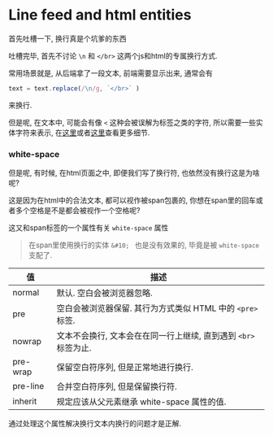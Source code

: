 <!--
Created: Mon Aug 26 2019 15:22:03 GMT+0800 (China Standard Time)
Modified: Mon Aug 26 2019 15:22:03 GMT+0800 (China Standard Time)
-->
# Line feed and html entities

首先吐槽一下, 换行真是个坑爹的东西

吐槽完毕, 首先不讨论 `\n` 和 `</br>` 这两个js和html的专属换行方式.

常用场景就是, 从后端拿了一段文本, 前端需要显示出来, 通常会有

``` js
text = text.replace(/\n/g, `</br>` )
```

来换行.

但是呢, 在文本中, 可能会有像 `<` 这种会被误解为标签之类的字符, 所以需要一些实体字符来表示, 在[这里](https://www.freeformatter.com/html-entities.html)或者[这里](https://dev.w3.org/html5/html-author/charref)查看更多细节.

### white-space

但是呢, 有时候, 在html页面之中, 即便我们写了换行符, 也依然没有换行这是为啥呢?

这是因为在html中的合法文本, 都可以视作被span包裹的, 你想在span里的回车或者多个空格是不是都会被视作一个空格呢?

这又和span标签的一个属性有关 `white-space` 属性

> 在span里使用换行的实体 `&#10; ` 也是没有效果的, 毕竟是被 `white-space` 支配了.

| 值       | 描述                                                   |
|----------|--------------------------------------------------------|
| normal   | 默认. 空白会被浏览器忽略. |
| pre      | 空白会被浏览器保留. 其行为方式类似 HTML 中的 `<pre>` 标签. |
| nowrap   | 文本不会换行, 文本会在在同一行上继续, 直到遇到 `<br>` 标签为止. |
| pre-wrap | 保留空白符序列, 但是正常地进行换行. |
| pre-line | 合并空白符序列, 但是保留换行符. |
| inherit  | 规定应该从父元素继承 white-space 属性的值. |

通过处理这个属性解决换行文本内换行的问题才是正解.

